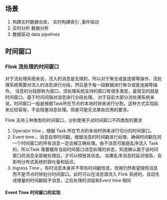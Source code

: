 ## 场景

1. 构建实时数据仓库，  实时构建索引 ,事件驱动
2. 实时分析  数据分析
3. 数据驱动 data pipelines

## 时间窗口

### Flink 流处理的时间窗口

对于流处理系统来说，流入的消息是无限的，所以对于聚合或是连接等操作，流处理系统需要对流入的消息进行分段，然后基于每一段数据进行聚合或是连接等操作。
消息的分段即称为窗口，流处理系统支持的窗口有很多类型，最常见的就是时间窗口，基于时间间隔对消息进行分段处理。
对于目前大部分流处理系统来说，时间窗口一般是根据Task所在节点的本地时钟来进行分割，这种方式实现起来比较容易，不会阻塞消息处理。但是可能无法某些应用的要求。

Flink 支持三种类型的时间窗口，分别使用于对时间窗口不同类型的要求
1. Operator time 。根据 Task 所在节点的本地时钟来进行切分的时间窗口。
2. Event time 。消息自带时间戳，根据消息的时间戳进行处理，确保时间戳在同一个时间窗口的所有消息一定会被正确处理。由于消息可能是乱序流入 Task 的，所以Task 需要缓存当前时间窗口消息处理的状态，知道确认属于该时间窗口的消息全部被处理后，才可以释放其状态。
如果乱序消息的延迟很高，会影响分布式系统的吞吐量和延迟。
3. Ingress Time 。有时消息本身并不带有时间戳信息，但用仍然希望按照消息而不是节点时钟划分时间窗口。此时可以在消息源流入 Flink 系统时。自动生成增量的时间戳赋予消息，之后处理的流程和Event time 相同


#### Event Time 时间窗口的实现





